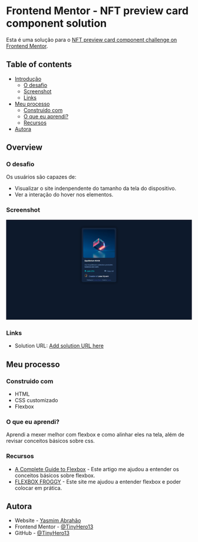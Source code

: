 # Frontend Mentor - NFT preview card component solution

Esta é uma solução para o [NFT preview card component challenge on Frontend Mentor](https://www.frontendmentor.io/challenges/nft-preview-card-component-SbdUL_w0U).

## Table of contents

- [Introdução](#introdução)
  - [O desafio](#o-desafio)
  - [Screenshot](#screenshot)
  - [Links](#links)
- [Meu processo](#meu-processo)
  - [Construido com](#construido-com)
  - [O que eu aprendi?](#o-que-eu-aprendi)
  - [Recursos](#recursos)
- [Autora](#autora)

## Overview

### O desafio

Os usuários são capazes de:

- Visualizar o site indenpendente do tamanho da tela do dispositivo.
- Ver a interação do hover nos elementos.

### Screenshot

![](./images/resultado_final.png)

### Links

- Solution URL: [Add solution URL here](https://your-solution-url.com)

## Meu processo

### Construido com

- HTML
- CSS customizado
- Flexbox

### O que eu aprendi?

Aprendi a mexer melhor com flexbox e como alinhar eles na tela, além de revisar conceitos básicos sobre css.


### Recursos

- [A Complete Guide to Flexbox](https://css-tricks.com/snippets/css/a-guide-to-flexbox/) - Este artigo me ajudou a entender os conceitos básicos sobre flexbox.
- [FLEXBOX FROGGY](https://flexboxfroggy.com) - Este site me ajudou a entender flexbox e poder colocar em prática.

## Autora

- Website - [Yasmim Abrahão](https://tinyhero13.github.io/portifolio.github.io/)
- Frontend Mentor - [@TinyHero13](https://www.frontendmentor.io/profile/TinyHero13)
- GitHub - [@TinyHero13](https://github.com/TinyHero13)
